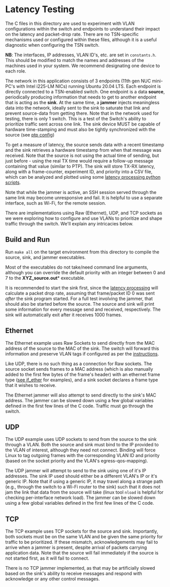 # Latency Testing

The C files in this directory are used to experiment with VLAN configurations within the switch and endpoints to understand their impact on the latency and packet-drop rate. There are no TSN-specific mechanisms used or configured within these files, although it is a useful diagnostic when configuring the TSN switch.

**NB**: The interfaces, IP addresses, VLAN ID's, etc. are set in ```constants.h```. This should be modified to match the names and addresses of the machines used in your system. We recommend designating one device to each role.

The network in this application consists of 3 endpoints (11th gen NUC mini-PC's with Intel i225-LM NICs) running Ubuntu 20.04 LTS. Each endpoint is directly connected to a TSN-enabled switch. One endpoint is a data **source**, periodically producing information that needs to get to another endpoint that is acting as the **sink**. At the same time, a **jammer** injects meaningless data into the network, ideally sent to the sink to saturate that link and prevent source-data from getting there. Note that in the network used for testing, there is only 1 switch. This is a test of the Switch's ability to prioritize traffic sent across one link. The sink device MUST be capable of hardware time-stamping and must also be tightly synchronized with the source (see [ptp config](../ptp/README.md))

To get a measure of latency, the source sends data with a recent timestamp and the sink retrieves a hardware timestamp from when that message was received. Note that the source is not using the actual time of sending, but just before - using the real TX time would require a follow-up message containing that value (similar to PTP). The sink will store TX-RX latency, along with a frame-counter, experiment ID, and priority into a CSV file, which can be analyzed and plotted using some [latency processing python scripts](latency_processing/README.md).

Note that while the jammer is active, an SSH session served through the same link may become unresponsive and fail. It is helpful to use a separate interface, such as Wi-Fi, for the remote session.

There are implementations using Raw (Ethernet), UDP, and TCP sockets as we were exploring how to configure and use VLANs to prioritize and shape traffic through the switch. We'll explain any intricacies below.

## Build and Run

Run ```make all``` on the target environment from this directory to compile the source, sink, and jammer executables.

Most of the executables do not take/need command line arguments, although you can override the default priority with an integer between 0 and 7 to the **XYZ_source.out*** executable.

It is recommended to start the sink first, since the [latency processing](latency_processing/README.md) will calculate a packet drop rate, assuming that frame/packet ID 0 was sent *after* the sink program started. For a full test involving the jammer, that should also be started before the source. The source and sink will print some information for every message send and received, respectively. The sink will automatically exit after it receives 1000 frames.

## Ethernet

The Ethernet example uses Raw Sockets to send directly from the MAC address of the source to the MAC of the sink. The switch will forward this information and preserve VLAN tags if configured as per the [instructions](../VLAN_setup.md).

Like UDP, there is no such thing as a connection for Raw sockets. The source socket sends frames to a MAC address (which is also manually added to the first few bytes of the frame's header) with an ethernet frame type ([see if_ether](https://github.com/torvalds/linux/blob/master/include/uapi/linux/if_ether.h) for examples), and a sink socket declares a frame type that it wishes to receive.

The Ethernet jammer will also attempt to send directly to the sink's MAC address. The jammer can be slowed down using a few global variables defined in the first few lines of the C code. Traffic must go through the switch.

## UDP

The UDP example uses UDP sockets to send from the source to the sink through a VLAN. Both the source and sink must bind to the IP provided to the VLAN of interest, although they need not connect. Binding will force Linux to tag outgoing frames with the corresponding VLAN ID and priority (based on the socket priority and the VLAN's egress-qos-mapping).

The UDP jammer will attempt to send to the sink using one of it's IP addresses. The sink IP used should either be a different VLAN's IP or it's generic IP. Note that if using a generic IP, it may travel along a strange path (e.g., through the switch to a Wi-Fi router to the sink) such that it does not jam the link that data from the source will take (linux tool ```nload``` is helpful for checking per-interface network load). The jammer can be slowed down using a few global variables defined in the first few lines of the C code.

## TCP

The TCP example uses TCP sockets for the source and sink. Importantly, both sockets must be on the same VLAN and be given the same priority for traffic to be prioritized. If these mismatch, acknowledgements may fail to arrive when a jammer is present, despite arrival of packets carrying application data. Note that the source will fail immediately if the source is not started first, as it will fail to connect.

There is no TCP jammer implemented, as that may be artificially slowed based on the sink's ability to receive messages and respond with acknowledge or any other control messages.
